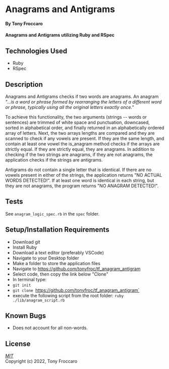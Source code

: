 # Anagrams and Antigrams 

#### By Tony Froccaro

#### Anagrams and Antigrams utilizing Ruby and RSpec

## Technologies Used

- Ruby
- RSpec

## Description

Anagrams and Antigrams checks if two words are anagrams. An anagram _"...is a word or phrase formed by rearranging the letters of a different word or phrase, typically using all the original letters exactly once."_ 

To achieve this functionality, the two arguments (strings -- words or sentences) are trimmed of white space and punctuation, downcased, sorted in alphabetical order, and finally returned in an alphabetically ordered array of letters. Next, the two arrays lengths are compared and they are scanned to check if any vowels are present. If they are the same length, and contain at least one vowel the is_anagram method checks if the arrays are strictly equal. If they are strictly equal, they are anagrams. In addition to checking if the two strings are anagrams, if they are not anagrams, the application checks if the strings are antigrams. 

Antigrams do not contain a single letter that is identical. If there are no vowels present in either of the strings, the application returns "NO ACTUAL WORDS DETECTED!". If at least one word is identical in each string, but they are not anagrams, the program returns "NO ANAGRAM DETECTED!".

## Tests

See `anagram_logic_spec.rb` in the `spec` folder.

## Setup/Installation Requirements

- Download git
- Install Ruby
- Download a text editor (preferably VSCode)
- Navigate to your Desktop folder
- Make a folder to store the application files
- Navigate to https://github.com/tonyfroc/tf_anagram_antigram
- Select code, then copy the link below "Clone"
- In terminal type:
- `git init`
- `git clone `https://github.com/tonyfroc/tf_anagram_antigram`
- execute the following script from the root folder: `ruby ./lib/anagram_script.rb`

## Known Bugs

- Does not account for all non-words.  

## License

_[MIT](https://opensource.org/licenses/MIT)_  
Copyright (c) 2022, Tony Froccaro
